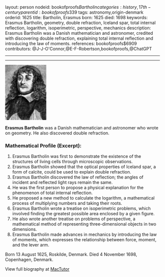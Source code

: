 layout: person
nodeid: bookofproofs$Bartholin
categories: history,17th-century
parentid: bookofproofs$339
tags: astronomy,origin-denmark
orderid: 1625
title: Bartholin, Erasmus
born: 1625
died: 1698
keywords: Erasmus Bartholin, geometry, double refraction, Iceland spar, total internal reflection, logarithm, isoperimetric, perspective, mechanics
description: Erasmus Bartholin was a Danish mathematician and astronomer, credited with discovering double refraction, explaining total internal reflection and introducing the law of moments.
references: bookofproofs$6909
contributors: @J-J-O'Connor,@E-F-Robertson,bookofproofs,@ChatGPT

---



---

![Bartholin.jpg](https://github.com/bookofproofs/bookofproofs.github.io/blob/main/_sources/_assets/images/portraits/Bartholin.jpg?raw=true)

**Erasmus Bartholin** was a Danish mathematician and astronomer who wrote on geometry. He also discovered double refraction.

### Mathematical Profile (Excerpt):
1. Erasmus Bartholin was first to demonstrate the existence of the structures of living cells through microscopic observations. 
2. Erasmus Bartholin showed that the optical properties of Iceland spar, a form of calcite, could be used to explain double refraction. 
3. Erasmus Bartholin discovered the law of reflection; the angles of incident and reflected light rays remain the same. 
4. He was the first person to propose a physical explanation for the phenomenon of total internal reflection. 
5. He proposed a new method to calculate the logarithm, a mathematical process of multiplying numbers and taking their roots. 
6. Erasmus Bartholin wrote a treatise on isoperimetric problems, which involved finding the greatest possible area enclosed by a given figure. 
7. He also wrote another treatise on problems of perspective, a mathematical method of representing three-dimensional objects in two dimensions. 
8. Erasmus Bartholin made advances in mechanics by introducing the law of moments, which expresses the relationship between force, moment, and the lever arm.

Born 13 August 1625, Roskilde, Denmark. Died 4 November 1698, Copenhagen, Denmark.

View full biography at [MacTutor](https://mathshistory.st-andrews.ac.uk/Biographies/Bartholin/)
